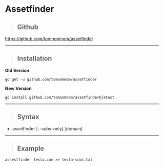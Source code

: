 # Assetfinder


> ## **Github** 

https://github.com/tomnomnom/assetfinder

---

> ## **Installation**

**Old Version**

```
go get -u github.com/tomnomnom/assetfinder
```

**New Version**

```
go install github.com/tomnomnom/assetfinder@latest
```
---

> ## **Syntax**

- assetfinder [--subs-only] [domain]

---

> ## **Example** 

```
assestfinder tesla.com >> tesla-subs.txt
```